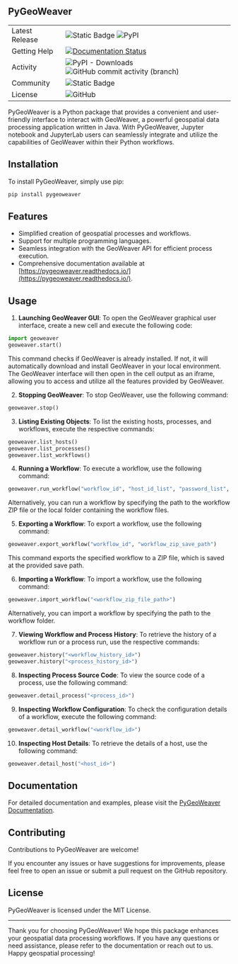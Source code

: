 
## PyGeoWeaver

||  |
|--|--|
|Latest Release|![Static Badge](https://img.shields.io/badge/python-3670A0?style=for-the-badge&logo=python&logoColor=ffdd54&label=python%203.9%20%7C%20python%203.10%20%7C%20python%203.11)  ![PyPI](https://img.shields.io/pypi/v/pygeoweaver?style=for-the-badge&label=Pygeoweaver)|
|Getting Help| [![Documentation Status](https://readthedocs.org/projects/pygeoweaver/badge/?version=latest&style=for-the-badge)](https://pygeoweaver.readthedocs.io/en/latest/?badge=latest) |
|Activity|![PyPI - Downloads](https://img.shields.io/pypi/dm/pygeoweaver?style=for-the-badge) ![GitHub commit activity (branch)](https://img.shields.io/github/commit-activity/m/ESIPFed/pygeoweaver?style=for-the-badge&label=Commit%20Activity)|
|Community| ![Static Badge](https://img.shields.io/badge/ESIP-blue?style=for-the-badge&link=https%3A%2F%2Fwww.esipfed.org%2F)|
|License|![GitHub](https://img.shields.io/github/license/ESIPFed/pygeoweaver?style=for-the-badge)|

PyGeoWeaver is a Python package that provides a convenient and user-friendly interface to interact with GeoWeaver, a powerful geospatial data processing application written in Java. With PyGeoWeaver, Jupyter notebook and JupyterLab users can seamlessly integrate and utilize the capabilities of GeoWeaver within their Python workflows.

## Installation

To install PyGeoWeaver, simply use pip:

```bash
pip install pygeoweaver
```

## Features

- Simplified creation of geospatial processes and workflows.
- Support for multiple programming languages.
- Seamless integration with the GeoWeaver API for efficient process execution.
- Comprehensive documentation available at [https://pygeoweaver.readthedocs.io/](https://pygeoweaver.readthedocs.io/).

## Usage

1. **Launching GeoWeaver GUI**: To open the GeoWeaver graphical user interface, create a new cell and execute the following code:

```python
import geoweaver
geoweaver.start()
```

This command checks if GeoWeaver is already installed. If not, it will automatically download and install GeoWeaver in your local environment. The GeoWeaver interface will then open in the cell output as an iframe, allowing you to access and utilize all the features provided by GeoWeaver.

2. **Stopping GeoWeaver**: To stop GeoWeaver, use the following command:

```python
geoweaver.stop()
```

3. **Listing Existing Objects**: To list the existing hosts, processes, and workflows, execute the respective commands:

```python
geoweaver.list_hosts()
geoweaver.list_processes()
geoweaver.list_workflows()
```

4. **Running a Workflow**: To execute a workflow, use the following command:

```python
geoweaver.run_workflow("workflow_id", "host_id_list", "password_list", "environment_list")
```

Alternatively, you can run a workflow by specifying the path to the workflow ZIP file or the local folder containing the workflow files.

5. **Exporting a Workflow**: To export a workflow, use the following command:

```python
geoweaver.export_workflow("workflow_id", "workflow_zip_save_path")
```

This command exports the specified workflow to a ZIP file, which is saved at the provided save path.

6. **Importing a Workflow**: To import a workflow, use the following command:

```python
geoweaver.import_workflow("<workflow_zip_file_path>")
```

Alternatively, you can import a workflow by specifying the path to the workflow folder.

7. **Viewing Workflow and Process History**: To retrieve the history of a workflow run or a process run, use the respective commands:

```python
geoweaver.history("<workflow_history_id>")
geoweaver.history("<process_history_id>")
```

8. **Inspecting Process Source Code**: To view the source code of a process, use the following command:

```python
geoweaver.detail_process("<process_id>")
```

9. **Inspecting Workflow Configuration**: To check the configuration details of a workflow, execute the following command:

```python
geoweaver.detail_workflow("<workflow_id>")
```

10. **Inspecting Host Details**: To retrieve the details of a host, use the following command:

```python
geoweaver.detail_host("<host_id>")
```

## Documentation

For detailed documentation and examples, please visit the [PyGeoWeaver Documentation](https://pygeoweaver.readthedocs.io/).

## Contributing

Contributions to PyGeoWeaver are welcome!

 If you encounter any issues or have suggestions for improvements, please feel free to open an issue or submit a pull request on the GitHub repository.

## License

PyGeoWeaver is licensed under the MIT License. 

---

Thank you for choosing PyGeoWeaver! We hope this package enhances your geospatial data processing workflows. If you have any questions or need assistance, please refer to the documentation or reach out to us. Happy geospatial processing!
